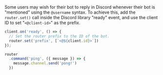 Some users may wish for their bot to reply in Discord whenever their bot is "mentioned" using the `@username` syntax.
To achieve this, add the `router.set()` call inside the Discord library "ready" event, and use the client ID to set "`<@client-id>`" as the prefix.

```javascript
client.on('ready', () => {
  // Set the router prefix to the ID of the bot.
  router.set('prefix', [`<@${client.id}>`])
});

router
  .command('ping', ({ message }) => {
    message.channel.send('pong!')
  })
```
